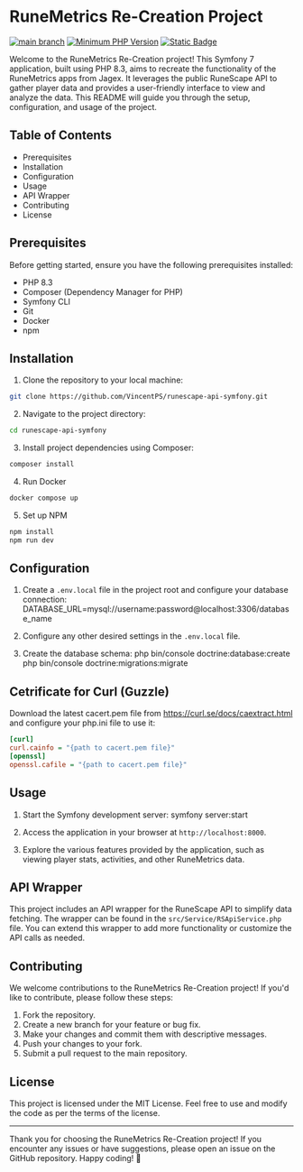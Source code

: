 # RuneMetrics Re-Creation Project

[![main branch](https://github.com/VincentPS/runescape-api-symfony/actions/workflows/lintAndTests.yml/badge.svg)](https://github.com/VincentPS/runescape-api-symfony)
[![Minimum PHP Version](https://img.shields.io/badge/php-%3E%3D_8.3-8892BF.svg?logo=php)](https://www.php.net/releases/8.3/en.php)
[![Static Badge](https://img.shields.io/badge/symfony-%3E%3D_7.2-green?logo=symfony)](https://symfony.com/releases/7.2)


Welcome to the RuneMetrics Re-Creation project! This Symfony 7 application, built using PHP 8.3, aims to recreate the functionality of the RuneMetrics apps from Jagex. It leverages the public RuneScape API to gather player data and provides a user-friendly interface to view and analyze the data. This README will guide you through the setup, configuration, and usage of the project.

## Table of Contents

- Prerequisites
- Installation
- Configuration
- Usage
- API Wrapper
- Contributing
- License

## Prerequisites

Before getting started, ensure you have the following prerequisites installed:

- PHP 8.3
- Composer (Dependency Manager for PHP)
- Symfony CLI
- Git
- Docker
- npm

## Installation

1. Clone the repository to your local machine:
```bash
git clone https://github.com/VincentPS/runescape-api-symfony.git
```

2. Navigate to the project directory:
```bash
cd runescape-api-symfony
```

3. Install project dependencies using Composer:
```bash
composer install
```

4. Run Docker
```bash
docker compose up
```

5. Set up NPM
```bash
npm install
npm run dev
```

## Configuration

1. Create a `.env.local` file in the project root and configure your database connection:
   DATABASE_URL=mysql://username:password@localhost:3306/database_name

2. Configure any other desired settings in the `.env.local` file.

3. Create the database schema:
   php bin/console doctrine:database:create
   php bin/console doctrine:migrations:migrate

## Cetrificate for Curl (Guzzle)
Download the latest cacert.pem file from https://curl.se/docs/caextract.html and configure your php.ini file to use it:
 ```ini
 [curl]
 curl.cainfo = "{path to cacert.pem file}"
 [openssl]
 openssl.cafile = "{path to cacert.pem file}"
 ```

## Usage

1. Start the Symfony development server:
   symfony server:start

2. Access the application in your browser at `http://localhost:8000`.

3. Explore the various features provided by the application, such as viewing player stats, activities, and other RuneMetrics data.

## API Wrapper

This project includes an API wrapper for the RuneScape API to simplify data fetching. The wrapper can be found in the `src/Service/RSApiService.php` file. You can extend this wrapper to add more functionality or customize the API calls as needed.

## Contributing

We welcome contributions to the RuneMetrics Re-Creation project! If you'd like to contribute, please follow these steps:

1. Fork the repository.
2. Create a new branch for your feature or bug fix.
3. Make your changes and commit them with descriptive messages.
4. Push your changes to your fork.
5. Submit a pull request to the main repository.

## License

This project is licensed under the MIT License. Feel free to use and modify the code as per the terms of the license.

---

Thank you for choosing the RuneMetrics Re-Creation project! If you encounter any issues or have suggestions, please open an issue on the GitHub repository. Happy coding! 🚀

